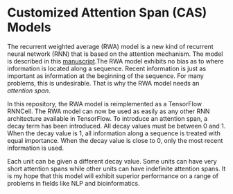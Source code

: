 # Customized Attention Span (CAS) Models

The recurrent weighted average (RWA) model is a new kind of recurrent neural network (RNN) that is based on the attention mechanism. The model is described  in this [manuscript](https://arxiv.org/abs/1703.01253).The RWA model exhibits no bias as to where information is located along a sequence. Recent information is just as important as information at the beginning of the sequence. For many problems, this is undesirable. That is why the RWA model needs an *attention span*.

In this repository, the RWA model is reimplemented as a TensorFlow RNNCell. The RWA model can now be used as easily as any other RNN architecture available in TensorFlow. To introduce an attention span, a decay term has been introduced. All decay values must be between 0 and 1. When the decay value is 1, all information along a sequence is treated with equal importance. When the decay value is close to 0, only the most recent information is used.

Each unit can be given a different decay value. Some units can have very short attention spans while other units can have indefinite attention spans. It is my hope that this model will exhibit superior performance on a range of problems in fields like NLP and bioinformatics.

